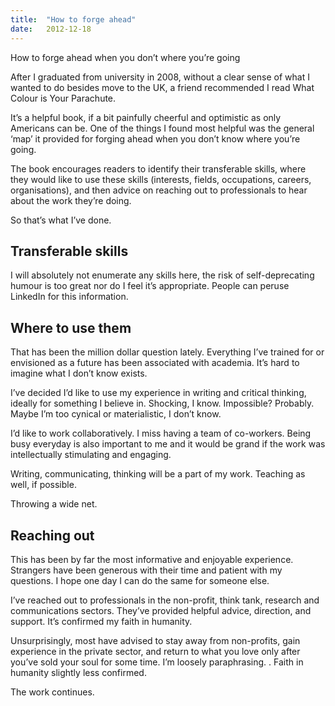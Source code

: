 ```yaml
---
title:  "How to forge ahead"
date:   2012-12-18
---
```


How to forge ahead when you don’t where you’re going

After I graduated from university in 2008, without a clear sense of what I wanted to do besides move to the UK, a friend recommended I read What Colour is Your Parachute.

It’s a helpful book, if a bit painfully cheerful and optimistic as only Americans can be. One of the things I found most helpful was the general ‘map’ it provided for forging ahead when you don’t know where you’re going.

The book encourages readers to identify their transferable skills, where they would like to use these skills (interests, fields, occupations, careers, organisations), and then advice on reaching out to professionals to hear about the work they’re doing.

So that’s what I’ve done.

## Transferable skills

I will absolutely not enumerate any skills here, the risk of self-deprecating humour is too great nor do I feel it’s appropriate. People can peruse LinkedIn for this information.

## Where to use them

That has been the million dollar question lately. Everything I’ve trained for or envisioned as a future has been associated with academia. It’s hard to imagine what I don’t know exists.

I’ve decided I’d like to use my experience in writing and critical thinking, ideally for something I believe in. Shocking, I know. Impossible? Probably. Maybe I’m too cynical or materialistic, I don’t know.

I’d like to work collaboratively. I miss having a team of co-workers. Being busy everyday is also important to me and it would be grand if the work was intellectually stimulating and engaging.

Writing, communicating, thinking will be a part of my work. Teaching as well, if possible.

Throwing a wide net.

## Reaching out

This has been by far the most informative and enjoyable experience. Strangers have been generous with their time and patient with my questions. I hope one day I can do the same for someone else. 

I’ve reached out to professionals in the non-profit, think tank, research and communications sectors. They’ve provided helpful advice, direction, and support. It’s confirmed my faith in humanity.

Unsurprisingly, most have advised to stay away from non-profits, gain experience in the private sector, and return to what you love only after you’ve sold your soul for some time. I’m loosely paraphrasing.
.
Faith in humanity slightly less confirmed.

The work continues.





